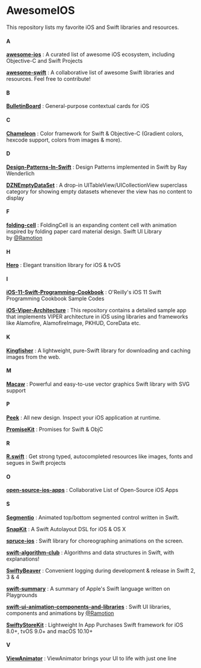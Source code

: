 # AwesomeIOS

This repository lists my favorite iOS and Swift libraries and resources. 

#### A

**[awesome-ios](https://github.com/vsouza/awesome-ios)** : A curated list of awesome iOS ecosystem, including Objective-C and Swift Projects 

**[awesome-swift](https://github.com/matteocrippa/awesome-swift)** : A collaborative list of awesome Swift libraries and resources. Feel free to contribute! 

#### B

**[BulletinBoard](https://github.com/alexaubry/BulletinBoard)** : General-purpose contextual cards for iOS 

#### C

**[Chameleon](https://github.com/viccalexander/Chameleon)** : Color framework for Swift & Objective-C (Gradient colors, hexcode support, colors from images & more). 

#### D

**[Design-Patterns-In-Swift](https://github.com/ochococo/Design-Patterns-In-Swift)** : Design Patterns implemented in Swift by Ray Wenderlich

**[DZNEmptyDataSet](https://github.com/dzenbot/DZNEmptyDataSet)** : A drop-in UITableView/UICollectionView superclass category for showing empty datasets whenever the view has no content to display 

#### F

**[folding-cell](https://github.com/Ramotion/folding-cell)** : FoldingCell is an expanding content cell with animation inspired by folding paper card material design. Swift UI Library by [@Ramotion](https://github.com/Ramotion) 

#### H

**[Hero](https://github.com/HeroTransitions/Hero)** : Elegant transition library for iOS & tvOS 

#### I

**[iOS-11-Swift-Programming-Cookbook](https://github.com/vandadnp/iOS-11-Swift-Programming-Cookbook)** : O'Reilly's iOS 11 Swift Programming Cookbook Sample Codes 

**[iOS-Viper-Architecture](https://github.com/MindorksOpenSource/iOS-Viper-Architecture)** : This repository contains a detailed sample app that implements VIPER architecture in iOS using libraries and frameworks like Alamofire, AlamofireImage, PKHUD, CoreData etc. 

#### K

**[Kingfisher](https://github.com/onevcat/Kingfisher)** : A lightweight, pure-Swift library for downloading and caching images from the web. 

#### M

**[Macaw](https://github.com/exyte/Macaw)** : Powerful and easy-to-use vector graphics Swift library with SVG support 

#### P

**[Peek](https://github.com/shaps80/Peek)** : All new design. Inspect your iOS application at runtime. 

**[PromiseKit](https://github.com/mxcl/PromiseKit)** : Promises for Swift & ObjC 

#### R

**[R.swift](https://github.com/mac-cain13/R.swift)** : Get strong typed, autocompleted resources like images, fonts and segues in Swift projects 

#### O

**[open-source-ios-apps](https://github.com/dkhamsing/open-source-ios-apps)** : Collaborative List of Open-Source iOS Apps 

#### S

**[Segmentio](https://github.com/Yalantis/Segmentio)** : Animated top/bottom segmented control written in Swift. 

**[SnapKit](https://github.com/SnapKit/SnapKit)** : A Swift Autolayout DSL for iOS & OS X 

**[spruce-ios](https://github.com/willowtreeapps/spruce-ios)** : Swift library for choreographing animations on the screen. 

**[swift-algorithm-club](https://github.com/raywenderlich/swift-algorithm-club)** : Algorithms and data structures in Swift, with explanations! 

**[SwiftyBeaver](https://github.com/SwiftyBeaver/SwiftyBeaver)** : Convenient logging during development & release in Swift 2, 3 & 4 

**[swift-summary](https://github.com/jakarmy/swift-summary)** : A summary of Apple's Swift language written on Playgrounds 

**[swift-ui-animation-components-and-libraries](https://github.com/Ramotion/swift-ui-animation-components-and-libraries)** : Swift UI libraries, components and animations by [@Ramotion](https://github.com/Ramotion) 

**[SwiftyStoreKit](https://github.com/bizz84/SwiftyStoreKit)** : Lightweight In App Purchases Swift framework for iOS 8.0+, tvOS 9.0+ and macOS 10.10+ 

#### V

**[ViewAnimator](https://github.com/marcosgriselli/ViewAnimator)** : ViewAnimator brings your UI to life with just one line 

